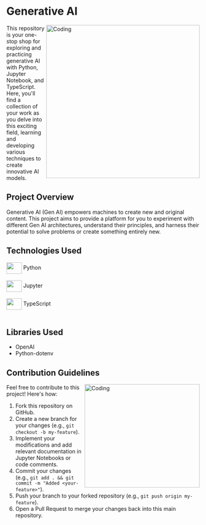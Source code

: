 # Generative AI

<img align="right" alt="Coding" width="400" src="https://cdn.dribbble.com/users/7379292/screenshots/15401203/media/a452ce0193001e90bc3d93853b33f9fa.gif">

This repository is your one-stop shop for exploring and practicing generative AI with Python, Jupyter Notebook, and TypeScript. Here, you'll find a collection of your work as you delve into this exciting field, learning and developing various techniques to create innovative AI models.

## Project Overview

Generative AI (Gen AI) empowers machines to create new and original content. This project aims to provide a platform for you to experiment with different Gen AI architectures, understand their principles, and harness their potential to solve problems or create something entirely new.

## Technologies Used

<a href="https://www.python.org/" target="blank"><img align="center" src="https://upload.wikimedia.org/wikipedia/commons/thumb/1/1f/Python_logo_01.svg/2048px-Python_logo_01.svg.png" height="30" width="40" /></a> Python<br><br>
<a href="https://jupyter.org/" target="blank"><img align="center" src="https://upload.wikimedia.org/wikipedia/commons/thumb/3/38/Jupyter_logo.svg/1200px-Jupyter_logo.svg.png" height="30" width="40" /></a> Jupyter<br><br>
<a href="https://www.typescriptlang.org/" target="blank"><img align="center" src="https://upload.wikimedia.org/wikipedia/commons/thumb/4/4c/Typescript_logo_2020.svg/2048px-Typescript_logo_2020.svg.png" height="30" width="40" /></a> TypeScript<br><br>
## Libraries Used 
* OpenAI 
* Python-dotenv

## Contribution Guidelines
<img align="right" alt="Coding" width="300" height="270" src="https://i.pinimg.com/originals/54/53/70/54537036a5587397e8f49f705e1d7077.gif">

Feel free to contribute to this project! Here's how:

1. Fork this repository on GitHub.
2. Create a new branch for your changes (e.g., `git checkout -b my-feature`).
3. Implement your modifications and add relevant documentation in Jupyter Notebooks or code comments.
4. Commit your changes (e.g., `git add . && git commit -m "Added <your-feature>"`).
5. Push your branch to your forked repository (e.g., `git push origin my-feature`).
6. Open a Pull Request to merge your changes back into this main repository.
